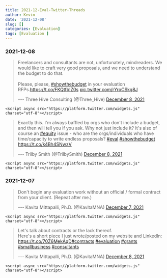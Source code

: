 ```yaml
---
title: 2021-12-Eval-Twitter-Threads
author: Kevin
date: '2021-12-08'
slug: []
categories: [Evaluation]
tags: [Evaluation ]
---
```


### 2021-12-08

<blockquote class="twitter-tweet">

<p lang="en" dir="ltr">

Freelancers and consultants are not, unfortunately, mindreaders. We would like to craft very good proposals, and we need to understand the budget to do that.<br><br>Please, please, <a href="https://twitter.com/hashtag/showthebudget?src=hash&amp;ref_src=twsrc%5Etfw">#showthebudget</a> in your evaluation RFPs.<a href="https://t.co/FKQtfbIZ0s">https://t.co/FKQtfbIZ0s</a> <a href="https://t.co/rYroCSkg8J">pic.twitter.com/rYroCSkg8J</a>

</p>

--- Three Hive Consulting (@Three_Hive) <a href="https://twitter.com/Three_Hive/status/1468677442315304960?ref_src=twsrc%5Etfw">December 8, 2021</a>

</blockquote>

```{=html}
<script async src="https://platform.twitter.com/widgets.js" charset="utf-8"></script>
```
<blockquote class="twitter-tweet">

<p lang="en" dir="ltr">

Exactly this. I'm always baffled by orgs who don't include a budget, and then will tell you if you ask. Why not just include it? It's also of course an <a href="https://twitter.com/hashtag/equity?src=hash&amp;ref_src=twsrc%5Etfw">#equity</a> issue - who are the orgs/individuals who have time/capacity to write endless proposals? <a href="https://twitter.com/hashtag/eval?src=hash&amp;ref_src=twsrc%5Etfw">#eval</a> <a href="https://twitter.com/hashtag/showthebudget?src=hash&amp;ref_src=twsrc%5Etfw">#showthebudget</a> <a href="https://t.co/k4Bh4SNwzV">https://t.co/k4Bh4SNwzV</a>

</p>

--- Trilby Smith (@TrilbySmith) <a href="https://twitter.com/TrilbySmith/status/1468701632443871232?ref_src=twsrc%5Etfw">December 8, 2021</a>

</blockquote>

```{=html}
<script async src="https://platform.twitter.com/widgets.js" charset="utf-8"></script>
```
### 2021-12-07

<blockquote class="twitter-tweet">

<p lang="en" dir="ltr">

Don't begin any evaluation work without an official / formal contract from your client. (Repeat after me.)

</p>

--- Kavita Mittapalli, Ph.D. (@KavitaMNA) <a href="https://twitter.com/KavitaMNA/status/1468312646365630464?ref_src=twsrc%5Etfw">December 7, 2021</a>

</blockquote>

```{=html}
<script async src="https://platform.twitter.com/widgets.js" charset="utf-8"></script>
```
<blockquote class="twitter-tweet">

<p lang="en" dir="ltr">

Let's talk about contracts or the lack thereof. <br>Here's a short piece I just wrote/posted on my website and LinkedIn: <a href="https://t.co/70Z6MekAqD">https://t.co/70Z6MekAqD</a><a href="https://twitter.com/hashtag/contracts?src=hash&amp;ref_src=twsrc%5Etfw">#contracts</a> <a href="https://twitter.com/hashtag/evaluation?src=hash&amp;ref_src=twsrc%5Etfw">#evaluation</a> <a href="https://twitter.com/hashtag/grants?src=hash&amp;ref_src=twsrc%5Etfw">#grants</a> <a href="https://twitter.com/hashtag/smallbusiness?src=hash&amp;ref_src=twsrc%5Etfw">#smallbusiness</a> <a href="https://twitter.com/hashtag/consultants?src=hash&amp;ref_src=twsrc%5Etfw">#consultants</a>

</p>

--- Kavita Mittapalli, Ph.D. (@KavitaMNA) <a href="https://twitter.com/KavitaMNA/status/1468548313796464647?ref_src=twsrc%5Etfw">December 8, 2021</a>

</blockquote>

```{=html}
<script async src="https://platform.twitter.com/widgets.js" charset="utf-8"></script>
```
